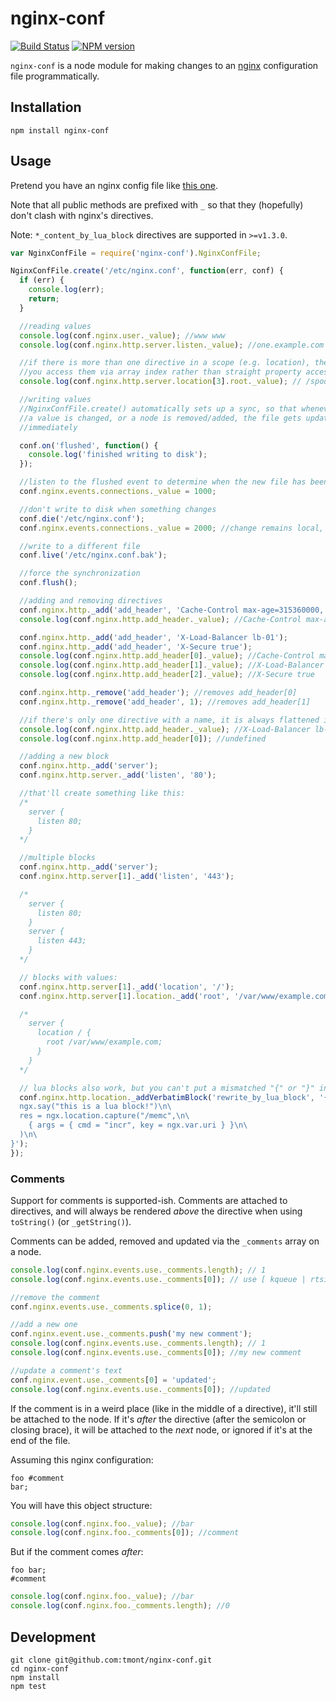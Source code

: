 # nginx-conf

[![Build Status](https://travis-ci.org/tmont/nginx-conf.png)](https://travis-ci.org/tmont/nginx-conf)
[![NPM version](https://badge.fury.io/js/nginx-conf.png)](http://badge.fury.io/js/nginx-conf)

`nginx-conf` is a node module for making changes to an [nginx](http://nginx.org) configuration
file programmatically.

## Installation
`npm install nginx-conf`

## Usage
Pretend you have an nginx config file like
[this one](https://github.com/tmont/nginx-conf/blob/master/tests/files/nginx-home.conf).

Note that all public methods are prefixed with `_` so that they (hopefully) don't clash with
nginx's directives.

Note: `*_content_by_lua_block` directives are supported in `>=v1.3.0`.

```javascript
var NginxConfFile = require('nginx-conf').NginxConfFile;

NginxConfFile.create('/etc/nginx.conf', function(err, conf) {
  if (err) {
    console.log(err);
    return;
  }

  //reading values
  console.log(conf.nginx.user._value); //www www
  console.log(conf.nginx.http.server.listen._value); //one.example.com

  //if there is more than one directive in a scope (e.g. location), then
  //you access them via array index rather than straight property access
  console.log(conf.nginx.http.server.location[3].root._value); // /spool/www

  //writing values
  //NginxConfFile.create() automatically sets up a sync, so that whenever
  //a value is changed, or a node is removed/added, the file gets updated
  //immediately

  conf.on('flushed', function() {
    console.log('finished writing to disk');
  });

  //listen to the flushed event to determine when the new file has been flushed to disk
  conf.nginx.events.connections._value = 1000;

  //don't write to disk when something changes
  conf.die('/etc/nginx.conf');
  conf.nginx.events.connections._value = 2000; //change remains local, not in /etc/nginx.conf

  //write to a different file
  conf.live('/etc/nginx.conf.bak');

  //force the synchronization
  conf.flush();

  //adding and removing directives
  conf.nginx.http._add('add_header', 'Cache-Control max-age=315360000, public');
  console.log(conf.nginx.http.add_header._value); //Cache-Control max-age=315360000, public

  conf.nginx.http._add('add_header', 'X-Load-Balancer lb-01');
  conf.nginx.http._add('add_header', 'X-Secure true');
  console.log(conf.nginx.http.add_header[0]._value); //Cache-Control max-age=315360000, public
  console.log(conf.nginx.http.add_header[1]._value); //X-Load-Balancer lb-01
  console.log(conf.nginx.http.add_header[2]._value); //X-Secure true

  conf.nginx.http._remove('add_header'); //removes add_header[0]
  conf.nginx.http._remove('add_header', 1); //removes add_header[1]

  //if there's only one directive with a name, it is always flattened into a property
  console.log(conf.nginx.http.add_header._value); //X-Load-Balancer lb-01
  console.log(conf.nginx.http.add_header[0]); //undefined

  //adding a new block
  conf.nginx.http._add('server');
  conf.nginx.http.server._add('listen', '80');

  //that'll create something like this:
  /*
    server {
      listen 80;
    }
  */

  //multiple blocks
  conf.nginx.http._add('server');
  conf.nginx.http.server[1]._add('listen', '443');

  /*
    server {
      listen 80;
    }
    server {
      listen 443;
    }
  */

  // blocks with values:
  conf.nginx.http.server[1]._add('location', '/');
  conf.nginx.http.server[1].location._add('root', '/var/www/example.com');

  /*
    server {
      location / {
        root /var/www/example.com;
      }
    }
  */

  // lua blocks also work, but you can't put a mismatched "{" or "}" in a comment!
  conf.nginx.http.location._addVerbatimBlock('rewrite_by_lua_block', '{\n\
  ngx.say("this is a lua block!")\n\
  res = ngx.location.capture("/memc",\n\
    { args = { cmd = "incr", key = ngx.var.uri } }\n\
  )\n\
}');
});
```

### Comments
Support for comments is supported-ish. Comments are attached to directives, and will always
be rendered *above* the directive when using `toString()` (or `_getString()`).

Comments can be added, removed and updated via the `_comments` array on a node.

```javascript
console.log(conf.nginx.events.use._comments.length); // 1
console.log(conf.nginx.events.use._comments[0]); // use [ kqueue | rtsig | epoll | /dev/poll | select | poll ];

//remove the comment
conf.nginx.events.use._comments.splice(0, 1);

//add a new one
conf.nginx.event.use._comments.push('my new comment');
console.log(conf.nginx.events.use._comments.length); // 1
console.log(conf.nginx.events.use._comments[0]); //my new comment

//update a comment's text
conf.nginx.event.use._comments[0] = 'updated';
console.log(conf.nginx.events.use._comments[0]); //updated
```

If the comment is in a weird place (like in the middle of a directive), it'll still be
attached to the node. If it's *after* the directive (after the semicolon or closing brace),
it will be attached to the *next* node, or ignored if it's at the end of the file.

Assuming this nginx configuration:
```
foo #comment
bar;
```

You will have this object structure:
```javascript
console.log(conf.nginx.foo._value); //bar
console.log(conf.nginx.foo._comments[0]); //comment
```

But if the comment comes *after*:
```
foo bar;
#comment
```

```javascript
console.log(conf.nginx.foo._value); //bar
console.log(conf.nginx.foo._comments.length); //0
```

## Development
```
git clone git@github.com:tmont/nginx-conf.git
cd nginx-conf
npm install
npm test
```

